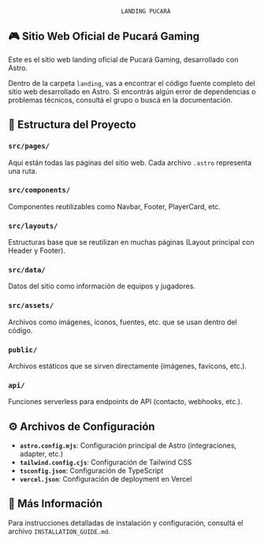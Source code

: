                                     LANDING PUCARÁ

## 🎮 Sitio Web Oficial de Pucará Gaming

Este es el sitio web landing oficial de Pucará Gaming, desarrollado con Astro.

Dentro de la carpeta `landing`, vas a encontrar el código fuente completo del sitio web desarrollado en Astro. Si encontrás algún error de dependencias o problemas técnicos, consultá el grupo o buscá en la documentación.

## 📁 Estructura del Proyecto

### `src/pages/`

Aquí están todas las páginas del sitio web. Cada archivo `.astro` representa una ruta.

### `src/components/`

Componentes reutilizables como Navbar, Footer, PlayerCard, etc.

### `src/layouts/`

Estructuras base que se reutilizan en muchas páginas (Layout principal con Header y Footer).

### `src/data/`

Datos del sitio como información de equipos y jugadores.

### `src/assets/`

Archivos como imágenes, íconos, fuentes, etc. que se usan dentro del código.

### `public/`

Archivos estáticos que se sirven directamente (imágenes, favicons, etc.).

### `api/`

Funciones serverless para endpoints de API (contacto, webhooks, etc.).

## ⚙️ Archivos de Configuración

- **`astro.config.mjs`**: Configuración principal de Astro (integraciones, adapter, etc.)
- **`tailwind.config.cjs`**: Configuración de Tailwind CSS
- **`tsconfig.json`**: Configuración de TypeScript
- **`vercel.json`**: Configuración de deployment en Vercel

## 📖 Más Información

Para instrucciones detalladas de instalación y configuración, consultá el archivo `INSTALLATION_GUIDE.md`.
